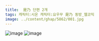 ```yaml
---
title:  是乃 단편 2개
tags: 캐릭터:시온 캐릭터:요우무 是乃 동방_웹코믹
image: ../content/ghap/5862/001.jpg
---
```

![image](../content/ghap/5862/001.jpg)
![image](../content/ghap/5862/002.jpg)
